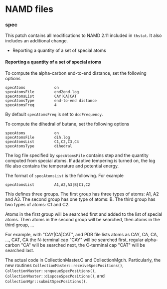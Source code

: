 # NAMD files


### spec

This patch contains all modifications to NAMD 2.11 included in `thstat`.
It also includes an additional change.

 * Reporting a quantity of a set of special atoms


#### Reporting a quantity of a set of special atoms


To compute the alpha-carbon end-to-end distance,
set the following options
```
specAtoms             on
specAtomsFile         end2end.log
specAtomsList         CAY|CA|CAT
specAtomsType         end-to-end distance
specAtomsFreq         4
```
By default `specAtomsFreq` is set to `dcdFrequency`.

To compute the dihedral of butane,
set the following options
```
specAtoms             on
specAtomsFile         dih.log
specAtomsList         C1,C2,C3,C4
specAtomsType         dihedral
```

The log file specified by `specAtomsFile` contains step and the quantity computed from special atoms.
If adaptive tempering is turned on, the log file also contains the temperature and potential energy.

The format of `specAtomsList` is the following. For example
```
specAtomsList         A1,A2,A3|B|C1,C2
```
This defines three groups.
The first group has three types of atoms: A1, A2 and A3.
The second group has one type of atoms: B.
The third group has two types of atoms: C1 and C2.

Atoms in the first group will be searched first and added to the list of special atoms.
Then atoms in the second group will be searched, then atoms in the third group, ...

For example, with "CAY|CA|CAT", and PDB file lists atoms as
CAY, CA, CA, ..., CAT, CA
the N-terminal cap "CAY" will be searched first,
regular alpha-carbon "CA" will be searched next,
the C-terminal cap "CAT" will be searched last.

The actual code in CollectionMaster.C and CollectionMgr.h.
Particularly, the new routines
`CollectionMaster::receiveSpecPositions()`, `CollectionMaster::enqueueSpecPositions()`,
`CollectionMaster::disposeSpecPositions()`, and `CollectionMgr::submitSpecPositions()`.

